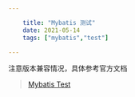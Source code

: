```yaml
---

    title: "Mybatis 测试"
    date: 2021-05-14
    tags: ["mybatis","test"]

---
```

注意版本兼容情况，具体参考官方文档
> [Mybatis Test](http://mybatis.org/spring-boot-starter/mybatis-spring-boot-test-autoconfigure/index.html) 

